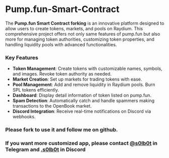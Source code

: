 # Pump.fun-Smart-Contract

The **Pump.fun Smart Contract forking** is an innovative platform  designed to allow users to create tokens, markets, and pools on Raydium. This comprehensive project offers not only same features of pump.fun but also more for managing token authorities, customizing token properties, and handling liquidity pools with advanced functionalities.

### Key Features

- **Token Management**: Create tokens with customizable names, symbols, and images. Revoke token authority as needed.
- **Market Creation**: Set up markets for trading tokens with ease.
- **Pool Management**: Add and remove liquidity in Raydium pools. Burn SPL tokens efficiently.
- **Dashboard**: Display detail information of token listed on pump.fun.
- **Spam Detection**: Automatically catch and handle spammers making transactions to the OpenBook market.
- **Discord Integration**: Receive real-time notifications on Discord via webhooks.

### Please fork to use it and follow me on github.

### If you want more customized app, please contact [@s0lb0t](https://t.me/s0lb0t) in Telegram and [.s0lb0t](https://discordapp.com/users/1074553493974691840) in Discord
